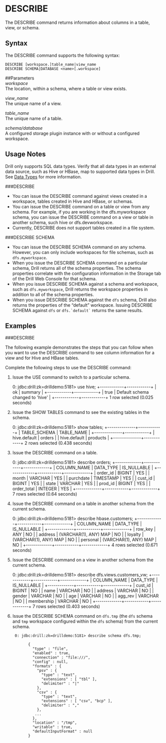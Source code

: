 # DESCRIBE
The DESCRIBE command returns information about columns in a table, view, or schema.

## Syntax

The DESCRIBE command supports the following syntax:

    DESCRIBE [workspace.]table_name|view_name
    DESCRIBE SCHEMA|DATABASE <name>[.workspace]


##Parameters  
*workspace*  
The location, within a schema, where a table or view exists.  
 
*view_name*  
The unique name of a view.  

*table_name*  
The unique name of a table.  

*schema/database*  
A configured storage plugin instance with or without a configured workspace. 


## Usage Notes

Drill only supports SQL data types. Verify that all data types in an external data source, such as Hive or HBase, map to supported data types in Drill. See [Data Types]({{site.baseurl}}/docs/data-types/) for more information.  

###DESCRIBE
- You can issue the DESCRIBE command against views created in a workspace, tables created in Hive and HBase, or schemas.  
- You can issue the DESCRIBE command on a table or view from any schema. For example, if you are working in the dfs.myworkspace schema, you can issue the DESCRIBE command on a view or table in another schema, such hive or dfs.devworkspace.  
- Currently, DESCRIBE does not support tables created in a file system.

###DESCRIBE SCHEMA  
- You can issue the DESCRIBE SCHEMA command on any schema. However, you can only include workspaces for file schemas, such as `dfs.myworkspace`.  
- When you issue the DESCRIBE SCHEMA command on a particular schema, Drill returns all of the schema properties. The schema properties correlate with the configuration information in the Storage tab of the Drill Web Console for that schema.  
- When you issue DESCRIBE SCHEMA against a schema and workspace, such as `dfs.myworkspace`, Drill returns the workspace properties in addition to all of the schema properties.  
- When you issue DESCRIBE SCHEMA against the `dfs` schema, Drill also returns the properties of the “default” workspace. Issuing DESCRIBE SCHEMA against `dfs` or `` dfs.`default` `` returns the same results. 


## Examples

###DESCRIBE  

The following example demonstrates the steps that you can follow when you want
to use the DESCRIBE command to see column information for a view and for Hive
and HBase tables.

Complete the following steps to use the DESCRIBE command:

  1. Issue the USE command to switch to a particular schema.

        0: jdbc:drill:zk=drilldemo:5181> use hive;
        +------------+------------+
        |   ok  |  summary   |
        +------------+------------+
        | true      | Default schema changed to 'hive' |
        +------------+------------+
        1 row selected (0.025 seconds)

  2. Issue the SHOW TABLES command to see the existing tables in the schema.

        0: jdbc:drill:zk=drilldemo:5181> show tables;
        +--------------+------------+
        | TABLE_SCHEMA | TABLE_NAME |
        +--------------+------------+
        | hive.default | orders     |
        | hive.default | products   |
        +--------------+------------+
        2 rows selected (0.438 seconds)

  3. Issue the DESCRIBE command on a table.

        0: jdbc:drill:zk=drilldemo:5181> describe orders;
        +-------------+------------+-------------+
        | COLUMN_NAME | DATA_TYPE  | IS_NULLABLE |
        +-------------+------------+-------------+
        | order_id  | BIGINT    | YES       |
        | month     | VARCHAR   | YES       |
        | purchdate   | TIMESTAMP  | YES        |
        | cust_id   | BIGINT    | YES       |
        | state     | VARCHAR   | YES       |
        | prod_id   | BIGINT    | YES       |
        | order_total | INTEGER | YES       |
        +-------------+------------+-------------+
        7 rows selected (0.64 seconds)

  4. Issue the DESCRIBE command on a table in another schema from the current schema.

        0: jdbc:drill:zk=drilldemo:5181> describe hbase.customers;
        +-------------+------------+-------------+
        | COLUMN_NAME | DATA_TYPE  | IS_NULLABLE |
        +-------------+------------+-------------+
        | row_key   | ANY       | NO        |
        | address   | (VARCHAR(1), ANY) MAP | NO        |
        | loyalty   | (VARCHAR(1), ANY) MAP | NO        |
        | personal  | (VARCHAR(1), ANY) MAP | NO        |
        +-------------+------------+-------------+
        4 rows selected (0.671 seconds)

  5. Issue the DESCRIBE command on a view in another schema from the current schema.

        0: jdbc:drill:zk=drilldemo:5181> describe dfs.views.customers_vw;
        +-------------+------------+-------------+
        | COLUMN_NAME | DATA_TYPE  | IS_NULLABLE |
        +-------------+------------+-------------+
        | cust_id   | BIGINT    | NO        |
        | name      | VARCHAR   | NO        |
        | address   | VARCHAR   | NO        |
        | gender    | VARCHAR   | NO        |
        | age       | VARCHAR   | NO        |
        | agg_rev   | VARCHAR   | NO        |
        | membership  | VARCHAR | NO        |
        +-------------+------------+-------------+
        7 rows selected (0.403 seconds)  
 
6. Issue the DESCRIBE SCHEMA command on `dfs.tmp` (the `dfs` schema and `tmp` workspace configured within the `dfs` schema) from the current schema.  
  
        0: jdbc:drill:zk=drilldemo:5181> describe schema dfs.tmp;  
       
              {
                "type" : "file",
                "enabled" : true,
                "connection" : "file:///",
                "config" : null,
                "formats" : {
                  "psv" : {
                    "type" : "text",
                    "extensions" : [ "tbl" ],
                    "delimiter" : "|"
                  },
                  "csv" : {
                    "type" : "text",
                    "extensions" : [ "csv", "bcp" ],
                    "delimiter" : ","
                  },
                 ... 
                },
                "location" : "/tmp",
                "writable" : true,
                "defaultInputFormat" : null
              }  



       
              
       
